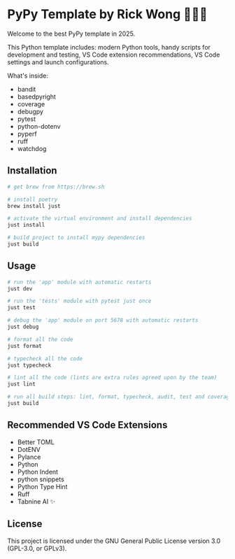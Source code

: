 # PyPy Template by Rick Wong 🙋🏻‍♂️

Welcome to the best PyPy template in 2025.

This Python template includes: modern Python tools, handy scripts for development and testing, VS Code extension recommendations, VS Code settings and launch configurations.

What's inside:

- bandit
- basedpyright
- coverage
- debugpy
- pytest
- python-dotenv
- pyperf
- ruff
- watchdog

## Installation

```sh
# get brew from https://brew.sh

# install poetry
brew install just

# activate the virtual environment and install dependencies
just install

# build project to install mypy dependencies
just build
```

## Usage

```sh
# run the 'app' module with automatic restarts
just dev

# run the 'tests' module with pytest just once
just test

# debug the 'app' module on port 5678 with automatic restarts
just debug

# format all the code
just format

# typecheck all the code
just typecheck

# lint all the code (lints are extra rules agreed upon by the team)
just lint

# run all build steps: lint, format, typecheck, audit, test and coverage
just build
```

## Recommended VS Code Extensions

- Better TOML
- DotENV
- Pylance
- Python
- Python Indent
- python snippets
- Python Type Hint
- Ruff
- Tabnine AI ✨

## License

This project is licensed under the GNU General Public License version 3.0 (GPL-3.0, or GPLv3).
